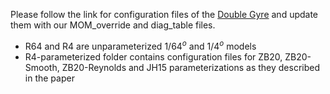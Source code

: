 Please follow the link for configuration files of the [Double Gyre](https://github.com/NOAA-GFDL/MOM6-examples/tree/dev/gfdl/ocean_only/double_gyre) and update them with our MOM_override and diag_table files.

* R64 and R4 are unparameterized $1/64^o$ and $1/4^o$ models
* R4-parameterized folder contains configuration files for ZB20, ZB20-Smooth, ZB20-Reynolds and JH15 parameterizations as they described in the paper

